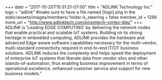 +++
date = "2017-10-20T15:31:21-07:00"
title = "ADLINK Technology Inc."
logo = "adlink" #make sure to have a file named [logo].png in the static/assets/images/members/ folder
is_steering = false
member_id = 1266
more_url = "http://www.adlinktech.com/prismtech-vortex-dds/"
+++
ADLINK is ‘Leading EDGE COMPUTING’ by delivering the network nodes that enable practical and scalable IoT systems. Building on its strong heritage in embedded computing, ADLINK provides the hardware and advanced Edge-aware software capabilities necessary for the multi-vendor, multi-standard connectivity required in end-to-end IT/OT business solutions. ADLINK reduces the complexity and helps speed the deployment of enterprise IoT systems that liberate data from vendor silos and other islands-of-automation, thus enabling business improvement in terms of operational excellence, enhanced customer service and support for new business models.”